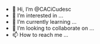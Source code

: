 - 👋 Hi, I’m @CACiCudesc
- 👀 I’m interested in ...
- 🌱 I’m currently learning ...
- 💞️ I’m looking to collaborate on ...
- 📫 How to reach me ...

<!---
CACiCudesc/CACiCudesc is a ✨ special ✨ repository because its `README.md` (this file) appears on your GitHub profile.
You can click the Preview link to take a look at your changes.
--->
